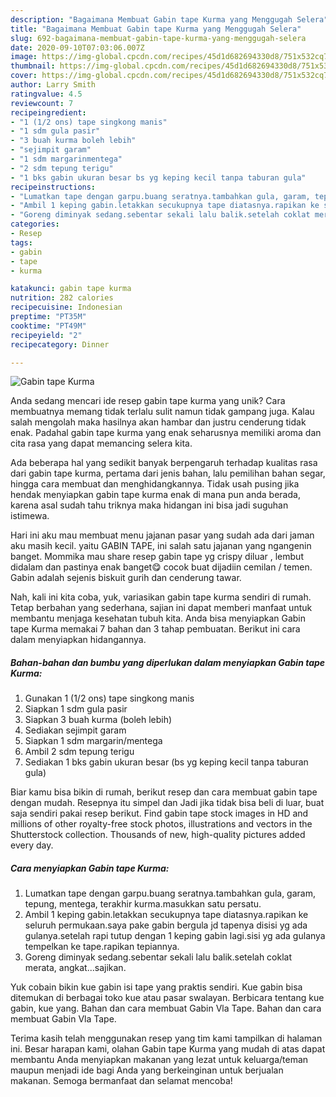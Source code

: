 ```yaml
---
description: "Bagaimana Membuat Gabin tape Kurma yang Menggugah Selera"
title: "Bagaimana Membuat Gabin tape Kurma yang Menggugah Selera"
slug: 692-bagaimana-membuat-gabin-tape-kurma-yang-menggugah-selera
date: 2020-09-10T07:03:06.007Z
image: https://img-global.cpcdn.com/recipes/45d1d682694330d8/751x532cq70/gabin-tape-kurma-foto-resep-utama.jpg
thumbnail: https://img-global.cpcdn.com/recipes/45d1d682694330d8/751x532cq70/gabin-tape-kurma-foto-resep-utama.jpg
cover: https://img-global.cpcdn.com/recipes/45d1d682694330d8/751x532cq70/gabin-tape-kurma-foto-resep-utama.jpg
author: Larry Smith
ratingvalue: 4.5
reviewcount: 7
recipeingredient:
- "1 (1/2 ons) tape singkong manis"
- "1 sdm gula pasir"
- "3 buah kurma boleh lebih"
- "sejimpit garam"
- "1 sdm margarinmentega"
- "2 sdm tepung terigu"
- "1 bks gabin ukuran besar bs yg keping kecil tanpa taburan gula"
recipeinstructions:
- "Lumatkan tape dengan garpu.buang seratnya.tambahkan gula, garam, tepung, mentega, terakhir kurma.masukkan satu persatu."
- "Ambil 1 keping gabin.letakkan secukupnya tape diatasnya.rapikan ke seluruh permukaan.saya pake gabin bergula jd tapenya disisi yg ada gulanya.setelah rapi tutup dengan 1 keping gabin lagi.sisi yg ada gulanya tempelkan ke tape.rapikan tepiannya."
- "Goreng diminyak sedang.sebentar sekali lalu balik.setelah coklat merata, angkat...sajikan."
categories:
- Resep
tags:
- gabin
- tape
- kurma

katakunci: gabin tape kurma 
nutrition: 282 calories
recipecuisine: Indonesian
preptime: "PT35M"
cooktime: "PT49M"
recipeyield: "2"
recipecategory: Dinner

---
```



![Gabin tape Kurma](https://img-global.cpcdn.com/recipes/45d1d682694330d8/751x532cq70/gabin-tape-kurma-foto-resep-utama.jpg)

Anda sedang mencari ide resep gabin tape kurma yang unik? Cara membuatnya memang tidak terlalu sulit namun tidak gampang juga. Kalau salah mengolah maka hasilnya akan hambar dan justru cenderung tidak enak. Padahal gabin tape kurma yang enak seharusnya memiliki aroma dan cita rasa yang dapat memancing selera kita.

Ada beberapa hal yang sedikit banyak berpengaruh terhadap kualitas rasa dari gabin tape kurma, pertama dari jenis bahan, lalu pemilihan bahan segar, hingga cara membuat dan menghidangkannya. Tidak usah pusing jika hendak menyiapkan gabin tape kurma enak di mana pun anda berada, karena asal sudah tahu triknya maka hidangan ini bisa jadi suguhan istimewa.

Hari ini aku mau membuat menu jajanan pasar yang sudah ada dari jaman aku masih kecil. yaitu GABIN TAPE, ini salah satu jajanan yang ngangenin banget. Mommika mau share resep gabin tape yg crispy diluar , lembut didalam dan pastinya enak banget😋 cocok buat dijadiin cemilan / temen. Gabin adalah sejenis biskuit gurih dan cenderung tawar.


Nah, kali ini kita coba, yuk, variasikan gabin tape kurma sendiri di rumah. Tetap berbahan yang sederhana, sajian ini dapat memberi manfaat untuk membantu menjaga kesehatan tubuh kita. Anda bisa menyiapkan Gabin tape Kurma memakai 7 bahan dan 3 tahap pembuatan. Berikut ini cara dalam menyiapkan hidangannya.

<!--inarticleads1-->

##### Bahan-bahan dan bumbu yang diperlukan dalam menyiapkan Gabin tape Kurma:

1. Gunakan 1 (1/2 ons) tape singkong manis
1. Siapkan 1 sdm gula pasir
1. Siapkan 3 buah kurma (boleh lebih)
1. Sediakan sejimpit garam
1. Siapkan 1 sdm margarin/mentega
1. Ambil 2 sdm tepung terigu
1. Sediakan 1 bks gabin ukuran besar (bs yg keping kecil tanpa taburan gula)


Biar kamu bisa bikin di rumah, berikut resep dan cara membuat gabin tape dengan mudah. Resepnya itu simpel dan Jadi jika tidak bisa beli di luar, buat saja sendiri pakai resep berikut. Find gabin tape stock images in HD and millions of other royalty-free stock photos, illustrations and vectors in the Shutterstock collection. Thousands of new, high-quality pictures added every day. 

<!--inarticleads2-->

##### Cara menyiapkan Gabin tape Kurma:

1. Lumatkan tape dengan garpu.buang seratnya.tambahkan gula, garam, tepung, mentega, terakhir kurma.masukkan satu persatu.
1. Ambil 1 keping gabin.letakkan secukupnya tape diatasnya.rapikan ke seluruh permukaan.saya pake gabin bergula jd tapenya disisi yg ada gulanya.setelah rapi tutup dengan 1 keping gabin lagi.sisi yg ada gulanya tempelkan ke tape.rapikan tepiannya.
1. Goreng diminyak sedang.sebentar sekali lalu balik.setelah coklat merata, angkat...sajikan.


Yuk cobain bikin kue gabin isi tape yang praktis sendiri. Kue gabin bisa ditemukan di berbagai toko kue atau pasar swalayan. Berbicara tentang kue gabin, kue yang. Bahan dan cara membuat Gabin Vla Tape. Bahan dan cara membuat Gabin Vla Tape. 

Terima kasih telah menggunakan resep yang tim kami tampilkan di halaman ini. Besar harapan kami, olahan Gabin tape Kurma yang mudah di atas dapat membantu Anda menyiapkan makanan yang lezat untuk keluarga/teman maupun menjadi ide bagi Anda yang berkeinginan untuk berjualan makanan. Semoga bermanfaat dan selamat mencoba!
